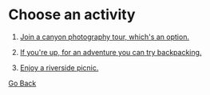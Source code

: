 # Choose an activity

1. [Join a canyon photography tour, which's an option.](congratulations.md)

2. [If you're up, for an adventure you can try backpacking.](congratulations.md)

3. [Enjoy a riverside picnic.](congratulations.md)

[Go Back](destination3.md)

